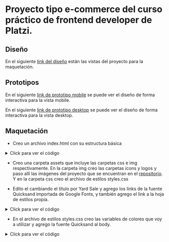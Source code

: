 # Proyecto tipo e-commerce del curso práctico de frontend developer de Platzi.

## Diseño

En el siguiente [link del diseño](https://scene.zeplin.io/project/60afeeed20af1378ed046538) están las vistas del proyecto para la maquetación.

## Prototipos

En el siguiente [link de prototipo mobile](https://www.figma.com/proto/bcEVujIzJj5PNIWwF9pP2w/Platzi_YardSale?node-id=0%3A684&amp%3Bscaling=scale-down&amp%3Bpage-id=0%3A1&amp%3Bstarting-point-node-id=0%3A719) se puede ver el diseño de forma interactiva para la vista mobile.

En el siguiente [link de prototipo desktop](https://www.figma.com/proto/bcEVujIzJj5PNIWwF9pP2w/Platzi_YardSale?node-id=3%3A1308&amp%3Bscaling=scale-down&amp%3Bpage-id=0%3A998&amp%3Bstarting-point-node-id=5%3A2808) se puede ver el diseño de forma interactiva para la vista desktop.

## Maquetación

- Creo un archivo index.html con su estructura básica

<details>
<summary>Click para ver el código</summary>
``` html

<!DOCTYPE html>
<html lang="en">
<head>
    <meta charset="UTF-8">
    <meta http-equiv="X-UA-Compatible" content="IE=edge">
    <meta name="viewport" content="width=device-width, initial-scale=1.0">
    <title>Document</title>
</head>
<body>
    
</body>
</html>
```
</details>

- Creo una carpeta assets que incluye las carpetas css e img respectivamente. En la carpeta img creo las carpetas icons y logos y paso allí las imágenes del proyecto que se encuentran en el [repositorio](https://github.com/platzi/curso-frontend-developer-practico). Y en la carpeta css creo el archivo de estilos styles.css

- Edito el <head> cambiando el título por Yard Sale y agrego los links de la fuente Quicksand importada de Google Fonts, y también agrego el link a la hoja de estilos propia.

<details>
<summary>Click para ver el código</summary>
``` html

<title>Yard Sale</title>

<link rel="preconnect" href="https://fonts.googleapis.com">
<link rel="preconnect" href="https://fonts.gstatic.com" crossorigin>
<link href="https://fonts.googleapis.com/css2?family=Quicksand:wght@300;500;700&display=swap" rel="stylesheet">
<link rel="stylesheet" href="assets/css/styles.css">
```
</details>

- En el archivo de estilos styles.css creo las variables de colores que voy a utilizar y agrego la fuente Quicksand al body.

<details>
<summary>Click para ver el código</summary>
``` css

:root {
    --white: #ffffff;
    --black: #000000;
    --very-light-pink: #c7c7c7;
    --text-input-field: #f7f7f7;
    --hospital-green: #acd9b2;
}

body {
    font-family: 'Quicksand', sans-serif;
}
```
</details>

